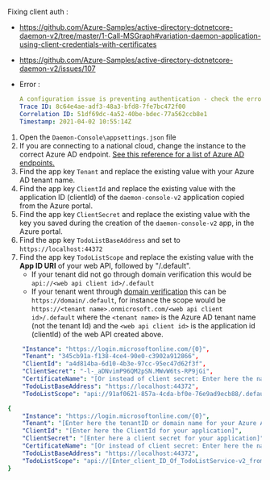 Fixing client auth : 

- https://github.com/Azure-Samples/active-directory-dotnetcore-daemon-v2/tree/master/1-Call-MSGraph#variation-daemon-application-using-client-credentials-with-certificates

- https://github.com/Azure-Samples/active-directory-dotnetcore-daemon-v2/issues/107

- Error : 

  ```yaml
  A configuration issue is preventing authentication - check the error message from the server for details. You can modify the configuration in the application registration portal. See https://aka.ms/msal-net-invalid-client for details.  Original exception: AADSTS7000215: Invalid client secret is provided.
  Trace ID: 8c64e4ae-adf3-48a3-bfd8-7fe7bc472f00
  Correlation ID: 51df69dc-4a52-40be-bdec-77a562ccb8e1
  Timestamp: 2021-04-02 10:55:14Z
  
  ```

  

1. Open the `Daemon-Console\appsettings.json` file
1. If you are connecting to a national cloud, change the instance to the correct Azure AD endpoint. [See this reference for a list of Azure AD endpoints.](https://docs.microsoft.com/graph/deployments#app-registration-and-token-service-root-endpoints)
1. Find the app key `Tenant` and replace the existing value with your Azure AD tenant name.
1. Find the app key `ClientId` and replace the existing value with the application ID (clientId) of the `daemon-console-v2` application copied from the Azure portal.
1. Find the app key `ClientSecret` and replace the existing value with the key you saved during the creation of the `daemon-console-v2` app, in the Azure portal.
1. Find the app key `TodoListBaseAddress` and set to `https://localhost:44372`
1. Find the app key `TodoListScope` and replace the existing value with the **App ID URI** of your web API, followed by "/.default".
   - If your tenant did not go through domain verification this would be `api://<web api client id>/.default`
   - If your tenant went through [domain verification](https://docs.microsoft.com/azure/active-directory/develop/howto-configure-publisher-domain) this can be `https://domain/.default`, for instance the scope would be `https://<tenant name>.onmicrosoft.com/<web api client id>/.default` where the `<tenant name>` is the Azure AD tenant name (not the tenant Id) and the `<web api client id>` is the application id (clientId) of the web API created above.
   
```yaml
	"Instance": "https://login.microsoftonline.com/{0}",
	"Tenant": "345cb91a-f138-4ce4-90e0-c3902a912866",
	"ClientId": "a4d814ba-6d10-4b3e-97cc-95ec47d62f3f",
	"ClientSecret": "-l-_aDNvimP96QM2pSN.MWvW6ts-RP9jGi",
	"CertificateName": "[Or instead of client secret: Enter here the name of a certificate (from the user cert store) as registered with your application]",
	"TodoListBaseAddress": "https://localhost:44372",
	"TodoListScope": "api://91af0621-857a-4cda-bf0e-76e9ad9ecb88/.default"
```



```yaml
{
	"Instance": "https://login.microsoftonline.com/{0}",
	"Tenant": "[Enter here the tenantID or domain name for your Azure AD tenant]",
	"ClientId": "[Enter here the ClientId for your application]",
	"ClientSecret": "[Enter here a client secret for your application]",
	"CertificateName": "[Or instead of client secret: Enter here the name of a certificate (from the user cert store) as registered with your application]",
	"TodoListBaseAddress": "https://localhost:44372",
	"TodoListScope": "api://[Enter_client_ID_Of_TodoListService-v2_from_Azure_Portal,_e.g._2ec40e65-ba09-4853-bcde-bcb60029e596]/.default"
}

```

